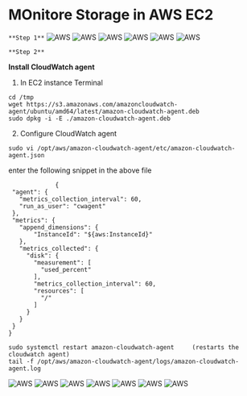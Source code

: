 # MOnitore Storage in AWS EC2
`**Step 1**`
![AWS](../../static/AWS%20/img1.png)
![AWS](../../static/AWS%20/img2.png)
![AWS](../../static/AWS%20/img3.png)
![AWS](../../static/AWS%20/img4.png)
![AWS](../../static/AWS%20/img5.png)
![AWS](../../static/AWS%20/img6.png)


`**Step 2**`

**Install CloudWatch agent**

1. In EC2 instance Terminal 

```
cd /tmp
wget https://s3.amazonaws.com/amazoncloudwatch-agent/ubuntu/amd64/latest/amazon-cloudwatch-agent.deb
sudo dpkg -i -E ./amazon-cloudwatch-agent.deb
```


2. Configure CloudWatch agent

```
sudo vi /opt/aws/amazon-cloudwatch-agent/etc/amazon-cloudwatch-agent.json
```
enter the following snippet in the above file
```
             {
 "agent": {
   "metrics_collection_interval": 60,
   "run_as_user": "cwagent"
 },
 "metrics": {
   "append_dimensions": {
       "InstanceId": "${aws:InstanceId}"
   },
   "metrics_collected": {
     "disk": {
       "measurement": [
         "used_percent"
       ],
       "metrics_collection_interval": 60,
       "resources": [
         "/"
       ]
     }
   }
 }
}
```

```
sudo systemctl restart amazon-cloudwatch-agent     (restarts the cloudwatch agent)
tail -f /opt/aws/amazon-cloudwatch-agent/logs/amazon-cloudwatch-agent.log
```

![AWS](../../static/AWS%20/img7.png)
![AWS](../../static/AWS%20/img8.png)
![AWS](../../static/AWS%20/img9.png)
![AWS](../../static/AWS%20/img10.png)
![AWS](../../static/AWS%20/img11.png)
![AWS](../../static/AWS%20/img12.png)
![AWS](../../static/AWS%20/img13.png)